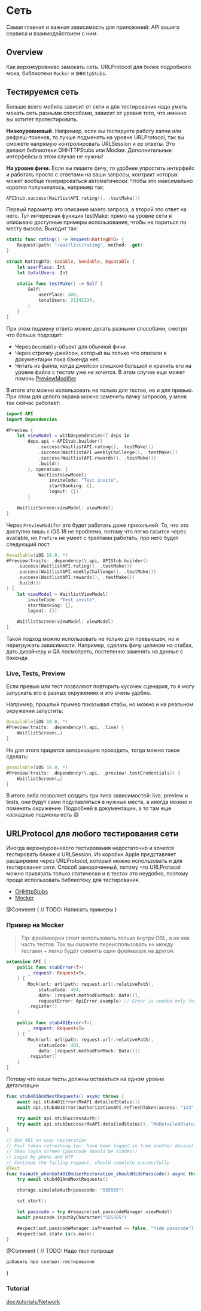 # Сеть

Самая главная и важная зависимость для приложений: API вашего сервиса и взаимодействием с ним.  

## Overview

Как верхнеуровнево замокать сеть. URLProtocol для более подробного мока, библиотеки `Mocker` и `OHHttpStubs`.


## Тестируемся сеть

Больше всего мобила зависит от сети и для тестирования надо уметь мокать сеть разными способами, зависит от уровня того, что именно вы хотитет протестировать. 

**Низкоуровневый.** Например, если вы тестируете работу капчи или рефреш-токенов, то лучше подменять на уровне URLProtocol, так вы сможете напрямую контролировать URLSession и ее ответы. Это делают библиотеки OHHTTPStubs или Mocker. Дополнительные интерфейсы в этом случае не нужны!

**На уровне фичи.** Если вы пишите фичу, то удобнее упростить интерфейс и работать просто с ответами на ваши запросы, контракт которых может вообще генерироваться автоматически. Чтобы это максимально коротко получилалось, например так: 

```swift
APIStub.success(WaitlistAPI.rating(), .testMake())
```

Первый параметр это описание моего запроса, а второй это ответ на него. Тут интересная функция testMake: прямо на уровне сети я описываю доступные примеры использования, чтобы не париться по месту вызова. Выходит так:
```swift
static func rating() -> Request<RatingDTO> {
    Request(path: "/waitlist/rating", method: .get)
}

struct RatingDTO: Codable, Sendable, Equatable {
    let userPlace: Int
    let totalUsers: Int

    static func testMake() -> Self {
        Self(
            userPlace: 300,
            totalUsers: 21342134,
        )
    }
}
```

При этом подмену ответа можно делать разными способами, смотря что больше подходит:
- Через `Decodable`-объект для обычной фичи
- Через строчку-джейсон, который вы только что описали в документации пока бэкенда нет.
- Читать из файла, когда джейсон слишком большой и хранить его на уровне файла с тестом уже не хочется. В этом случае еще может помочь [PreviewModifier](https://developer.apple.com/documentation/SwiftUI/PreviewModifier)

В итоге это можно использовать не только для тестов, но и для превью. При этом для целого экрана можно заменить пачку запросов, у меня так сейчас работает:

```swift
import API
import Dependencies

#Preview {
    let viewModel = withDependencies({ deps in
        deps.api = APIStub.builder()
            .success(WaitlistAPI.rating(), .testMake())
            .success(WaitlistAPI.weeklyChallenge(), .testMake())
            .success(WaitlistAPI.rewards(), .testMake())
            .build()
        }, operation: {
            WaitlistViewModel(
                inviteCode: "Test invite",
                startBanking: {},
                logout: {})
        }

    WaitlistScreen(viewModel: viewModel)
}
```

Через `PreviewModifer` это будет работать даже прикольней. То, что это доступно лишь с iOS 18 не проблема, потому что легко гасится через available, но `Prefire` не умеет с трейтами работать, про него будет следующий пост.

```swift
@available(iOS 18.0, *)
#Preview(traits: .dependency(\.api, APIStub.builder()
    .success(WaitlistAPI.rating(), .testMake())
    .success(WaitlistAPI.weeklyChallenge(), .testMake())
    .success(WaitlistAPI.rewards(), .testMake())
    .build())
) {
    let viewModel = WaitlistViewModel(
        inviteCode: "Test invite",
        startBanking: {},
        logout: {})

    WaitlistScreen(viewModel: viewModel)
}
```

Такой подход можно использовать не только для превьюшек, но и перегружать зависимости. Например, сделать фичу целиком на стабах, дать дизайнеру и QA посмотреть, постепенно заменять на данные с бэкенда

### Live, Tests, Preview

Если превью или тест позволяют повторить кусочек сценария, то я могу запускать его в разных окружениях и это очень удобно. 

Например, прошлый пример показывал стабы, но можно и на реальном окружении запустить:

```swift
@available(iOS 18.0, *)
#Preview(traits: .dependency(\.api, .live) {
    WaitlistScreen(…)
}
```

Но для этого придется авторизацию проходить, тогда можно такое сделать:

```swift
@available(iOS 18.0, *)
#Preview(traits: .dependency(\.api, .preview(.testCredentials)) {
    WaitlistScreen(…)
}
```

В итоге либа позволяет создать три типа зависимостей: live, preview и tests, они будут сами подставляться в нужные места, а иногда можно и поменять окружение. Подробней в документации, а то там еще каскадные подмены есть 😄


## URLProtocol для любого тестирования сети

Иногда верхнеуровневого тестирования недостаточно и хочется тестировать ближе к URLSession. Из коробки Apple представляет расширение через URLProtocol, который можно использовать и для тестирования сети. Способ замороченный, потому что URLProtocol можно привязать только статически и в тестах это неудобно, поэтому проще использовать библиотеку для тестирования. 

- [OHHttpStubs](https://github.com/AliSoftware/OHHTTPStubs) 
- [Mocker](https://github.com/WeTransfer/Mocker) 

@Comment {
    // TODO: Написать примеры
}

### Пример на Mocker

> Tip: фреймворки стоит использовать только внутри DSL, а не как часть тестов. Так вы сможете переиспользовать их между тестами + легко будет сменить один фреймворк на другой. 

``` swift 
extension API {
    public func stubError<T>(
        _ request: Request<T>,
    ) {
        Mock(url: url(path: request.url!.relativePath),
            statusCode: 404,
            data: [request.methodForMock: Data()],
            requestError: ApiError.example) // Error is needed only for 5xx errors
        .register()
    }

    public func stub401Error<T>(
        _ request: Request<T>
    ) {
        Mock(url: url(path: request.url!.relativePath),
            statusCode: 401,
            data: [request.methodForMock: Data()])
        .register()
    }
}
```

Потому что ваши тесты должны оставаться на одном уровне детализации 

```swift
func stub401AndNextRequests() async throws {
    await api.stub401Error(MeAPI.detailedStatus())
    await api.stub401Error(AuthorizationAPI.refreshToken(access: "123", refresh: "123"))

    try await api.stubSuccessAuth()
    try await api.stubSuccess(MeAPI.detailedStatus(), "MeDetailedStatus_2_Complete", .apiStubs)
}

// Got 401 on user restoration
// Fail token refreshing (ex: have been logged in from another device)
// Show login screen (passcode should be hidden!)
// Login by phone and OTP
// Continue the failing request, should complete successfully
@Test
func hasAuth_whenGot401OnUserRestoration_shouldHidePasscode() async throws {
    try await stub401AndNextRequests()

    storage.simulateAuth(passcode: "555555")

    sut.start()

    let passcode = try #require(sut.passcodeManager.viewModel)
    await passcode.inputByCharacter("555555")

    #expect(sut.passcodeManager.isPresented == false, "hide passcode") // TODO: Read history of changes
    #expect(sut.state.is(\.main))
}
```
@Comment {
    // TODO: Надо тест попроще
    
    добавить про снепшот-тестирование
}

### Tutorial

<doc:tutorials/Network>
